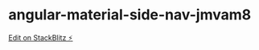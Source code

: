 # angular-material-side-nav-jmvam8

[Edit on StackBlitz ⚡️](https://stackblitz.com/edit/angular-material-side-nav-jmvam8)